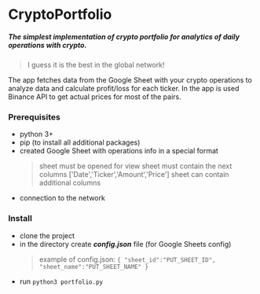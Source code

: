 # CryptoPortfolio

##### The simplest implementation of crypto portfolio for analytics of daily operations with crypto.  
>I guess it is the best in the global network!

The app fetches data from the Google Sheet with your crypto operations to analyze data and calculate profit/loss for each ticker.
In the app is used Binance API to get actual prices for most of the pairs.

### Prerequisites 
- python 3+
- pip (to install all additional packages)
- created Google Sheet with operations info in a special format
  > sheet must be opened for view
  > sheet must contain the next columns ['Date','Ticker','Amount','Price']
  > sheet can contain additional columns
- connection to the network

### Install 
- clone the project
- in the directory create ***config.json*** file (for Google Sheets config)
  > example of config.json: `{ "sheet_id":"PUT_SHEET_ID", "sheet_name":"PUT_SHEET_NAME" }`
- run `python3 portfolio.py`
